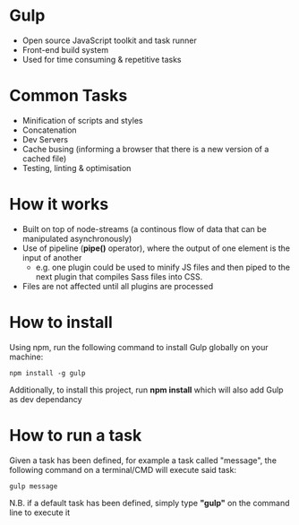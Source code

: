 # Gulp

- Open source JavaScript toolkit and task runner
- Front-end build system
- Used for time consuming & repetitive tasks

# Common Tasks

- Minification of scripts and styles
- Concatenation
- Dev Servers
- Cache busing (informing a browser that there is a new version of a cached file) 
- Testing, linting & optimisation

# How it works

- Built on top of node-streams (a continous flow of data that can be manipulated asynchronously)
- Use of pipeline (**pipe()** operator), where the output of one element is the input of another
	- e.g. one plugin could be used to minify JS files and then piped to the next plugin that compiles Sass files into CSS.
- Files are not affected until all plugins are processed

# How to install

Using npm, run the following command to install Gulp globally on your machine:
	
	npm install -g gulp

Additionally, to install this project, run **npm install** which will also add Gulp as dev dependancy

# How to run a task

Given a task has been defined, for example a task called "message", the following command on a terminal/CMD will execute said task: 

	gulp message

N.B. if a default task has been defined, simply type **"gulp"** on the command line to execute it 
